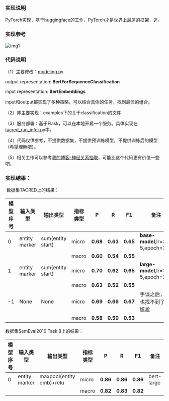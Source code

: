 ### 实现说明

PyTorch实现，基于[huggingface](https://github.com/huggingface/pytorch-pretrained-BERT)的工作，PyTorch才是世界上最屌的框架，逃。

### 实现参考

![img1](http://wx2.sinaimg.cn/mw690/aba7d18bgy1g47p0g5ln3j210n0drtas.jpg)


### 代码说明

（1）主要修改：[modeling.py](https://github.com/zhpmatrix/BERTem/blob/master/pytorch_pretrained_bert/modeling.py)

output representation: **BertForSequenceClassification**

input representation:  **BertEmbeddings**

input和output都实现了多种策略，可以结合具体的任务，找到最佳的组合。


（2）非主要实现：examples下的关于classification的文件

（3）服务部署：基于Flask，可以在本地开启一个服务。具体实现在[tacred\_run\_infer.py](https://github.com/zhpmatrix/BERTem/blob/master/examples/tacred_run_infer.py)中。

（4）代码仅供参考，不提供数据集，不提供预训练模型，不提供训练后的模型（希望理解吧）。

（5）相关工作可以参考[我的博客-神经关系抽取](https://zhpmatrix.github.io/2019/06/30/neural-relation-extraction/)，可能比这个代码更有价值一些吧。


### 实现结果：

 数据集TACRED上的结果：

|模型序号|输入类型|输出类型|指标类型|P|R|F1|备注|
|------|------|------|------|------|------|------|------|
|0|entity marker|sum(entity start)|micro|**0.68**|**0.63**|**0.65**|**base-model**,lr=3e-5,epoch=3|
||||macro|**0.60**|**0.54**|**0.55**|
|1|entity marker|sum(entity start)|micro|**0.70**|**0.62**|**0.65**|**large-model**,lr=3e-5,epoch=1|
||||macro|**0.63**|**0.52**|**0.55**|
|-1|None|None|micro|**0.69**|**0.66**|**0.67**|手误之后，再也找不到了，尴尬|||
||||macro|**0.58**|**0.50**|**0.53**||||


数据集SemEval2010 Task 8上的结果：

|模型序号|输入类型|输出类型|指标类型|P|R|F1|备注|
|------|------|------|------|------|------|------|------|
|0|entity marker|maxpool(entity emb)+relu|micro|**0.86**|**0.86**|**0.86**|bert-large|
||||macro|**0.82**|**0.83**|**0.82**||||